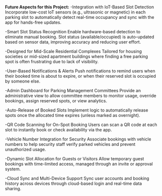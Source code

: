 **Future Aspects for this Project:**
  -Integration with IoT-Based Slot Detection
    Incorporate low-cost IoT sensors (e.g., ultrasonic or magnetic) in each parking slot to automatically detect real-time occupancy and sync with the app for hands-free updates.

  -Smart Slot Status Recognition
    Enable hardware-based detection to eliminate manual booking. Slot status (available/occupied) is auto-updated based on sensor data, improving accuracy and reducing user effort.

  -Designed for Mid-Scale Residential Complexes
    Tailored for housing societies or mid-sized apartment buildings where finding a free parking spot is often frustrating due to lack of visibility.

  -User-Based Notifications & Alerts
    Push notifications to remind users when their booked time is about to expire, or when their reserved slot is occupied by someone else.

  -Admin Dashboard for Parking Management Committees
    Provide an administrative view to allow committee members to monitor usage, override bookings, assign reserved spots, or view analytics.

  -Auto-Release of Booked Slots
    Implement logic to automatically release spots once the allocated time expires (unless marked as overnight).

  -QR Code Scanning for On-Spot Booking
    Users can scan a QR code at each slot to instantly book or check availability via the app.

  -Vehicle Number Integration for Security
    Associate bookings with vehicle numbers to help security staff verify parked vehicles and prevent unauthorized usage.

  -Dynamic Slot Allocation for Guests or Visitors
    Allow temporary guest bookings with time-limited access, managed through an invite or approval system.

  -Cloud Sync and Multi-Device Support
    Sync user accounts and booking history across devices through cloud-based login and real-time data sharing.

